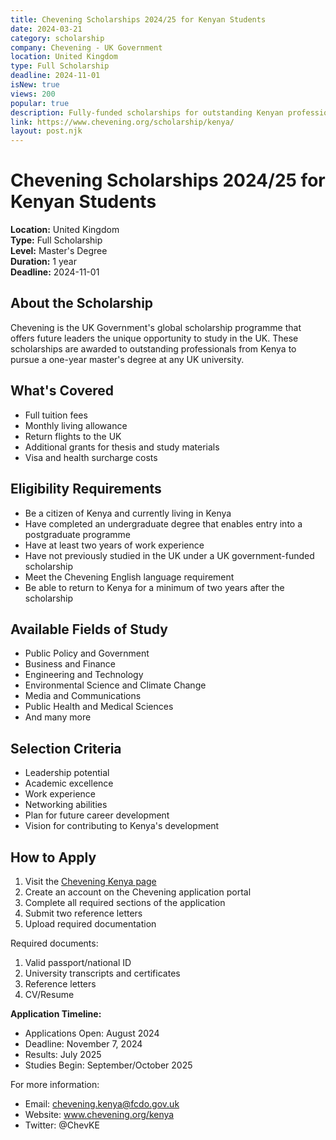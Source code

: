 ```yaml
---
title: Chevening Scholarships 2024/25 for Kenyan Students
date: 2024-03-21
category: scholarship
company: Chevening - UK Government
location: United Kingdom
type: Full Scholarship
deadline: 2024-11-01
isNew: true
views: 200
popular: true
description: Fully-funded scholarships for outstanding Kenyan professionals to pursue a one-year master's degree at any UK university.
link: https://www.chevening.org/scholarship/kenya/
layout: post.njk
---
```


# Chevening Scholarships 2024/25 for Kenyan Students

**Location:** United Kingdom  
**Type:** Full Scholarship  
**Level:** Master's Degree  
**Duration:** 1 year  
**Deadline:** 2024-11-01

## About the Scholarship

Chevening is the UK Government's global scholarship programme that offers future leaders the unique opportunity to study in the UK. These scholarships are awarded to outstanding professionals from Kenya to pursue a one-year master's degree at any UK university.

## What's Covered

- Full tuition fees
- Monthly living allowance
- Return flights to the UK
- Additional grants for thesis and study materials
- Visa and health surcharge costs

## Eligibility Requirements

- Be a citizen of Kenya and currently living in Kenya
- Have completed an undergraduate degree that enables entry into a postgraduate programme
- Have at least two years of work experience
- Have not previously studied in the UK under a UK government-funded scholarship
- Meet the Chevening English language requirement
- Be able to return to Kenya for a minimum of two years after the scholarship

## Available Fields of Study

- Public Policy and Government
- Business and Finance
- Engineering and Technology
- Environmental Science and Climate Change
- Media and Communications
- Public Health and Medical Sciences
- And many more

## Selection Criteria

- Leadership potential
- Academic excellence
- Work experience
- Networking abilities
- Plan for future career development
- Vision for contributing to Kenya's development

## How to Apply

1. Visit the [Chevening Kenya page](https://www.chevening.org/scholarship/kenya/)
2. Create an account on the Chevening application portal
3. Complete all required sections of the application
4. Submit two reference letters
5. Upload required documentation

Required documents:
1. Valid passport/national ID
2. University transcripts and certificates
3. Reference letters
4. CV/Resume

**Application Timeline:**
- Applications Open: August 2024
- Deadline: November 7, 2024
- Results: July 2025
- Studies Begin: September/October 2025

For more information:
- Email: chevening.kenya@fcdo.gov.uk
- Website: www.chevening.org/kenya
- Twitter: @ChevKE 